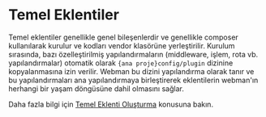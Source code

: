 # Temel Eklentiler

Temel eklentiler genellikle genel bileşenlerdir ve genellikle composer kullanılarak kurulur ve kodları vendor klasörüne yerleştirilir. Kurulum sırasında, bazı özelleştirilmiş yapılandırmaların (middleware, işlem, rota vb. yapılandırmalar) otomatik olarak `{ana proje}config/plugin` dizinine kopyalanmasına izin verilir. Webman bu dizini yapılandırma olarak tanır ve bu yapılandırmaları ana yapılandırmaya birleştirerek eklentilerin webman'ın herhangi bir yaşam döngüsüne dahil olmasını sağlar.

Daha fazla bilgi için [Temel Eklenti Oluşturma](create.md) konusuna bakın.
